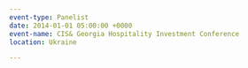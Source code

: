 ```yaml
---
event-type: Panelist
date: 2014-01-01 05:00:00 +0000
event-name: CIS& Georgia Hospitality Investment Conference
location: Ukraine

---
```

